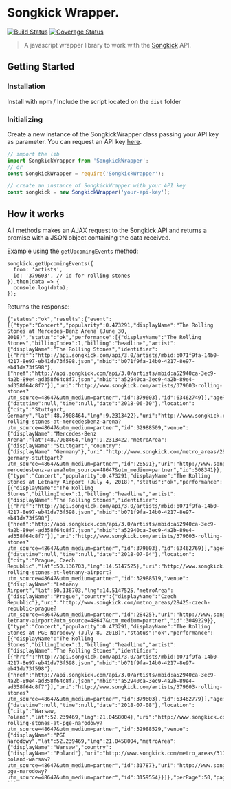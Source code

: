 # Songkick Wrapper.

[![Build Status](https://travis-ci.org/pedromuraki/songkick-wrapper.svg?branch=master)](https://travis-ci.org/pedromuraki/songkick-wrapper)
[![Coverage Status](https://coveralls.io/repos/github/pedromuraki/songkick-wrapper/badge.svg?branch=master)](https://coveralls.io/github/pedromuraki/songkick-wrapper?branch=master)

> A javascript wrapper library to work with the [Songkick](https://www.songkick.com/) API.

## Getting Started

### Installation

Install with npm / Include the script located on the `dist` folder

### Initializing

Create a new instance of the SongkickWrapper class passing your API key as parameter. You can request an API key [here](https://www.songkick.com/api_key_requests/new).

```js
// import the lib
import SongkickWrapper from 'SongkickWrapper';
// or
const SongkickWrapper = require('SongkickWrapper');

// create an instance of SongkickWrapper with your API key
const songkick = new SongkickWrapper('your-api-key');
```

## How it works

All methods makes an AJAX request to the Songkick API and returns a promise with a JSON object containing the data received.

Example using the `getUpcomingEvents` method:

````
songkick.getUpcomingEvents({
  from: 'artists',
  id: '379603', // id for rolling stones
}).then(data => {
  console.log(data);
});
````
Returns the response:

````
{"status":"ok","results":{"event":[{"type":"Concert","popularity":0.473291,"displayName":"The Rolling Stones at Mercedes-Benz Arena (June 30, 2018)","status":"ok","performance":[{"displayName":"The Rolling Stones","billingIndex":1,"billing":"headline","artist":{"displayName":"The Rolling Stones","identifier":[{"href":"http://api.songkick.com/api/3.0/artists/mbid:b071f9fa-14b0-4217-8e97-eb41da73f598.json","mbid":"b071f9fa-14b0-4217-8e97-eb41da73f598"},{"href":"http://api.songkick.com/api/3.0/artists/mbid:a52940ca-3ec9-4a2b-89e4-ad358f64c8f7.json","mbid":"a52940ca-3ec9-4a2b-89e4-ad358f64c8f7"}],"uri":"http://www.songkick.com/artists/379603-rolling-stones?utm_source=48647&utm_medium=partner","id":379603},"id":63462749}],"ageRestriction":null,"start":{"datetime":null,"time":null,"date":"2018-06-30"},"location":{"city":"Stuttgart, Germany","lat":48.7908464,"lng":9.2313422},"uri":"http://www.songkick.com/concerts/32988509-rolling-stones-at-mercedesbenz-arena?utm_source=48647&utm_medium=partner","id":32988509,"venue":{"displayName":"Mercedes-Benz Arena","lat":48.7908464,"lng":9.2313422,"metroArea":{"displayName":"Stuttgart","country":{"displayName":"Germany"},"uri":"http://www.songkick.com/metro_areas/28591-germany-stuttgart?utm_source=48647&utm_medium=partner","id":28591},"uri":"http://www.songkick.com/venues/508341-mercedesbenz-arena?utm_source=48647&utm_medium=partner","id":508341}},{"type":"Concert","popularity":0.473291,"displayName":"The Rolling Stones at Letnany Airport (July 4, 2018)","status":"ok","performance":[{"displayName":"The Rolling Stones","billingIndex":1,"billing":"headline","artist":{"displayName":"The Rolling Stones","identifier":[{"href":"http://api.songkick.com/api/3.0/artists/mbid:b071f9fa-14b0-4217-8e97-eb41da73f598.json","mbid":"b071f9fa-14b0-4217-8e97-eb41da73f598"},{"href":"http://api.songkick.com/api/3.0/artists/mbid:a52940ca-3ec9-4a2b-89e4-ad358f64c8f7.json","mbid":"a52940ca-3ec9-4a2b-89e4-ad358f64c8f7"}],"uri":"http://www.songkick.com/artists/379603-rolling-stones?utm_source=48647&utm_medium=partner","id":379603},"id":63462769}],"ageRestriction":null,"start":{"datetime":null,"time":null,"date":"2018-07-04"},"location":{"city":"Prague, Czech Republic","lat":50.136703,"lng":14.5147525},"uri":"http://www.songkick.com/concerts/32988519-rolling-stones-at-letnany-airport?utm_source=48647&utm_medium=partner","id":32988519,"venue":{"displayName":"Letnany Airport","lat":50.136703,"lng":14.5147525,"metroArea":{"displayName":"Prague","country":{"displayName":"Czech Republic"},"uri":"http://www.songkick.com/metro_areas/28425-czech-republic-prague?utm_source=48647&utm_medium=partner","id":28425},"uri":"http://www.songkick.com/venues/3049229-letnany-airport?utm_source=48647&utm_medium=partner","id":3049229}},{"type":"Concert","popularity":0.473291,"displayName":"The Rolling Stones at PGE Narodowy (July 8, 2018)","status":"ok","performance":[{"displayName":"The Rolling Stones","billingIndex":1,"billing":"headline","artist":{"displayName":"The Rolling Stones","identifier":[{"href":"http://api.songkick.com/api/3.0/artists/mbid:b071f9fa-14b0-4217-8e97-eb41da73f598.json","mbid":"b071f9fa-14b0-4217-8e97-eb41da73f598"},{"href":"http://api.songkick.com/api/3.0/artists/mbid:a52940ca-3ec9-4a2b-89e4-ad358f64c8f7.json","mbid":"a52940ca-3ec9-4a2b-89e4-ad358f64c8f7"}],"uri":"http://www.songkick.com/artists/379603-rolling-stones?utm_source=48647&utm_medium=partner","id":379603},"id":63462779}],"ageRestriction":null,"start":{"datetime":null,"time":null,"date":"2018-07-08"},"location":{"city":"Warsaw, Poland","lat":52.239469,"lng":21.0458004},"uri":"http://www.songkick.com/concerts/32988529-rolling-stones-at-pge-narodowy?utm_source=48647&utm_medium=partner","id":32988529,"venue":{"displayName":"PGE Narodowy","lat":52.239469,"lng":21.0458004,"metroArea":{"displayName":"Warsaw","country":{"displayName":"Poland"},"uri":"http://www.songkick.com/metro_areas/31787-poland-warsaw?utm_source=48647&utm_medium=partner","id":31787},"uri":"http://www.songkick.com/venues/3159554-pge-narodowy?utm_source=48647&utm_medium=partner","id":3159554}}]},"perPage":50,"page":1,"totalEntries":3}
```
